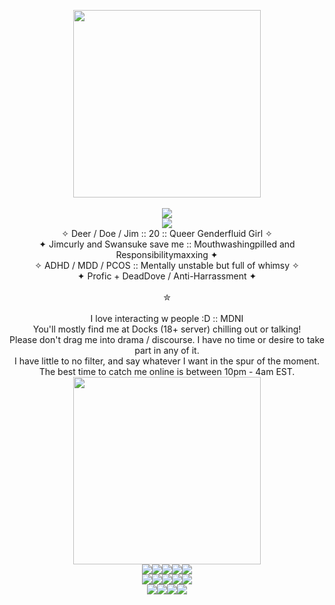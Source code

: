 <p align="center">
<img width="300" src="https://file.garden/ZXFbODtcLzaPWNZm/Page%20Decor%20Archive/Dividers/ezgif-4-9e7fb7d565.gif"><br>
  <br>
  <img src="https://file.garden/ZXFbODtcLzaPWNZm/Page%20Decor%20Archive/Graphics/Animals/horse2.gif"><br>
  <img src="https://file.garden/ZXFbODtcLzaPWNZm/Page%20Decor%20Archive/Favicons/Flowers/flower112.gif"><br>
  ✧ Deer / Doe / Jim :: 20 :: Queer Genderfluid Girl ✧<br>
  ✦ Jimcurly and Swansuke save me :: Mouthwashingpilled and Responsibilitymaxxing ✦<br>
  ✧ ADHD / MDD / PCOS :: Mentally unstable but full of whimsy ✧<br>
✦ Profic + DeadDove / Anti-Harrassment ✦<br>
  <br>
✮<br>
  <br>
I love interacting w people :D :: MDNI <br>
You'll mostly find me at Docks (18+ server) chilling out or talking!<br>
Please don't drag me into drama / discourse. I have no time or desire to take part in any of it.<br>
I have little to no filter, and say whatever I want in the spur of the moment.<br>
The best time to catch me online is between 10pm - 4am EST.<br>
<img width="300" src="https://file.garden/ZXFbODtcLzaPWNZm/Page%20Decor%20Archive/Dividers/abc5acb3.png"><br>
  <img src=https://file.garden/ZXFbODtcLzaPWNZm/Page%20Decor%20Archive/Stamps/act%20silly.png><img src=https://file.garden/ZXFbODtcLzaPWNZm/Page%20Decor%20Archive/Stamps/insufferable%20bastard.png><img src=https://file.garden/ZXFbODtcLzaPWNZm/Page%20Decor%20Archive/Stamps/Eyefest%201.gif><img src=https://file.garden/ZXFbODtcLzaPWNZm/Page%20Decor%20Archive/Stamps/i%20love%20old%20web.png><img src=https://file.garden/ZXFbODtcLzaPWNZm/Page%20Decor%20Archive/Stamps/it%20could%20be%20worse.png><br>
  <img src=https://file.garden/ZXFbODtcLzaPWNZm/Page%20Decor%20Archive/Stamps/raven.gif><img src=https://file.garden/ZXFbODtcLzaPWNZm/Page%20Decor%20Archive/Stamps/star%20tree.png><img src=https://file.garden/ZXFbODtcLzaPWNZm/Page%20Decor%20Archive/Stamps/windows%207.png><img src=https://file.garden/ZXFbODtcLzaPWNZm/Page%20Decor%20Archive/Stamps/LSD.png><img src=https://file.garden/ZXFbODtcLzaPWNZm/Page%20Decor%20Archive/Stamps/cringe%20worthy.png><br>
<img src=https://file.garden/ZXFbODtcLzaPWNZm/Page%20Decor%20Archive/Blinkies/bite%20me%20blinkie.gif><img src=https://file.garden/ZXFbODtcLzaPWNZm/Page%20Decor%20Archive/Blinkies/I%20love%20dumb%20men.gif><img src=https://file.garden/ZXFbODtcLzaPWNZm/Page%20Decor%20Archive/Blinkies/Stuffed%20with%20love.gif><img src=https://file.garden/ZXFbODtcLzaPWNZm/Page%20Decor%20Archive/Blinkies/be%20kind%20to%20your%20computer%20blinkie.gif>
</p>
